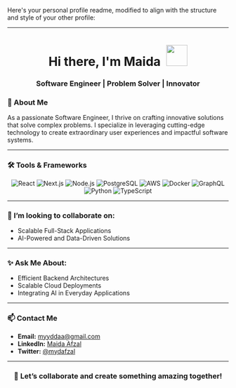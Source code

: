 

Here's your personal profile readme, modified to align with the structure and style of your other profile:

---

<h1 align="center">Hi there, I'm Maida &nbsp;<a href="https://mydafzal.dev"><img src="https://github.com/KenanGain/KenanGain/blob/main/icons/wave.gif" width="48"></a></h1>

<h3 align="center">Software Engineer | Problem Solver | Innovator</h3>

### 🚀 About Me
As a passionate Software Engineer, I thrive on crafting innovative solutions that solve complex problems. I specialize in leveraging cutting-edge technology to create extraordinary user experiences and impactful software systems.

---

### 🛠 Tools & Frameworks
<p align="center">
  <img alt="React" src="https://img.shields.io/badge/-React-45b8d8?style=flat-square&logo=react&logoColor=white" />
  <img alt="Next.js" src="https://img.shields.io/badge/-Next.js-000000?style=flat-square&logo=next.js&logoColor=white" />
  <img alt="Node.js" src="https://img.shields.io/badge/-Node.js-43853d?style=flat-square&logo=Node.js&logoColor=white" />
  <img alt="PostgreSQL" src="https://img.shields.io/badge/-PostgreSQL-336791?style=flat-square&logo=postgresql&logoColor=white" />
  <img alt="AWS" src="https://img.shields.io/badge/-AWS-FF9900?style=flat-square&logo=amazon-aws&logoColor=white" />
  <img alt="Docker" src="https://img.shields.io/badge/-Docker-2496ED?style=flat-square&logo=docker&logoColor=white" />
  <img alt="GraphQL" src="https://img.shields.io/badge/-GraphQL-E10098?style=flat-square&logo=graphql&logoColor=white" />
  <img alt="Python" src="https://img.shields.io/badge/-Python-3776AB?style=flat-square&logo=python&logoColor=white" />
  <img alt="TypeScript" src="https://img.shields.io/badge/-TypeScript-007ACC?style=flat-square&logo=typescript&logoColor=white" />
</p>

---

### 🌟 I’m looking to collaborate on:
- Scalable Full-Stack Applications
- AI-Powered and Data-Driven Solutions

---

### ✨ Ask Me About:
- Efficient Backend Architectures
- Scalable Cloud Deployments
- Integrating AI in Everyday Applications

---

### 📫 Contact Me
- **Email:** [myyddaa@gmail.com](mailto:myyddaa@gmail.com)
- **LinkedIn:** [Maida Afzal](https://www.linkedin.com/in/mydafzal/)
- **Twitter:** [@mydafzal](https://twitter.com/mydafzal)

---

<h3 align="center">💬 Let’s collaborate and create something amazing together!</h3>
